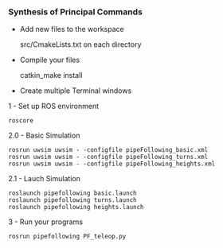 ### Synthesis of Principal Commands

* Add new files to the workspace

	src/CmakeLists.txt on each directory

* Compile your files

	catkin_make install

* Create multiple Terminal windows

1 -  Set up ROS environment

	roscore

2.0 - Basic Simulation

	rosrun uwsim uwsim - -configfile pipeFollowing_basic.xml
	rosrun uwsim uwsim - -configfile pipeFollowing_turns.xml
	rosrun uwsim uwsim - -configfile pipeFollowing_heights.xml

2.1 - Lauch Simulation

	roslaunch pipefollowing basic.launch
	roslaunch pipefollowing turns.launch
	roslaunch pipefollowing heights.launch

3 - Run your programs

	rosrun pipefollowing PF_teleop.py

